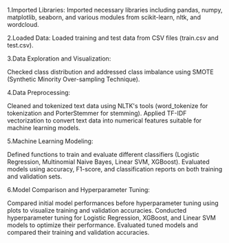 1.Imported Libraries: Imported necessary libraries including pandas, numpy, matplotlib, seaborn, and various modules from scikit-learn, nltk, and wordcloud.

2.Loaded Data: Loaded training and test data from CSV files (train.csv and test.csv).

3.Data Exploration and Visualization:

Checked class distribution and addressed class imbalance using SMOTE (Synthetic Minority Over-sampling Technique).

4.Data Preprocessing:

Cleaned and tokenized text data using NLTK's tools (word_tokenize for tokenization and PorterStemmer for stemming). Applied TF-IDF vectorization to convert text data into numerical features suitable for machine learning models.

5.Machine Learning Modeling:

Defined functions to train and evaluate different classifiers (Logistic Regression, Multinomial Naive Bayes, Linear SVM, XGBoost). Evaluated models using accuracy, F1-score, and classification reports on both training and validation sets.

6.Model Comparison and Hyperparameter Tuning:

Compared initial model performances before hyperparameter tuning using plots to visualize training and validation accuracies. Conducted hyperparameter tuning for Logistic Regression, XGBoost, and Linear SVM models to optimize their performance. Evaluated tuned models and compared their training and validation accuracies.
